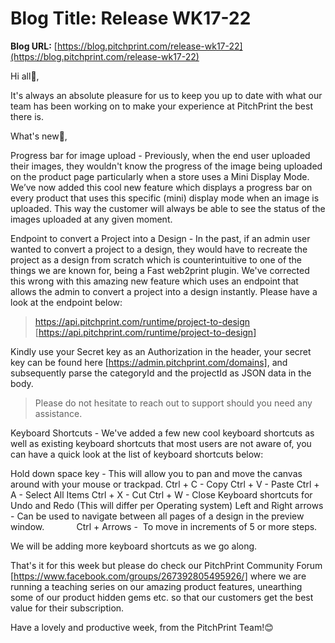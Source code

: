 # **Blog Title**: Release WK17-22

**Blog URL:** [https://blog.pitchprint.com/release-wk17-22](https://blog.pitchprint.com/release-wk17-22)

Hi all👋,

It's always an absolute pleasure for us to keep you up to date with what our team has been working on to make your experience at PitchPrint
the best there is.

What's new🚀,

Progress bar for image upload - Previously, when the end user uploaded their images, they wouldn't know the progress of the image being
uploaded on the product page particularly when a store uses a Mini Display Mode. We’ve now added this cool new feature which displays a
progress bar on every product that uses this specific (mini) display mode when an image is uploaded. This way the customer will always be
able to see the status of the images uploaded at any given moment.

Endpoint to convert a Project into a Design - In the past, if an admin user wanted to convert a project to a design, they would have to
recreate the project as a design from scratch which is counterintuitive to one of the things we are known for, being a Fast web2print
plugin. We've corrected this wrong with this amazing new feature which uses an endpoint that allows the admin to convert a project into a
design instantly. Please have a look at the endpoint below:

> https://api.pitchprint.com/runtime/project-to-design [https://api.pitchprint.com/runtime/project-to-design]

Kindly use your Secret key as an Authorization in the header, your secret key can be found here [https://admin.pitchprint.com/domains], and
subsequently parse the categoryId and the projectId as JSON data in the body.

> Please do not hesitate to reach out to support should you need any assistance.

Keyboard Shortcuts - We've added a few new cool keyboard shortcuts as well as existing keyboard shortcuts that most users are not aware of,
you can have a quick look at the list of keyboard shortcuts below:

Hold down space key - This will allow you to pan and move the canvas around with your mouse or trackpad.
Ctrl + C - Copy
Ctrl + V - Paste
Ctrl + A - Select All Items
Ctrl + X - Cut
Ctrl + W - Close
Keyboard shortcuts for Undo and Redo (This will differ per Operating system)
Left and Right arrows - Can be used to navigate between all pages of a design in the preview window.             Ctrl + Arrows -  To move in
increments of 5 or more steps.

We will be adding more keyboard shortcuts as we go along.

That's it for this week but please do check our PitchPrint Community Forum [https://www.facebook.com/groups/267392805495926/] where we are
running a teaching series on our amazing product features, unearthing some of our product hidden gems etc. so that our customers get the
best value for their subscription.

Have a lovely and productive week, from the PitchPrint Team!😊


